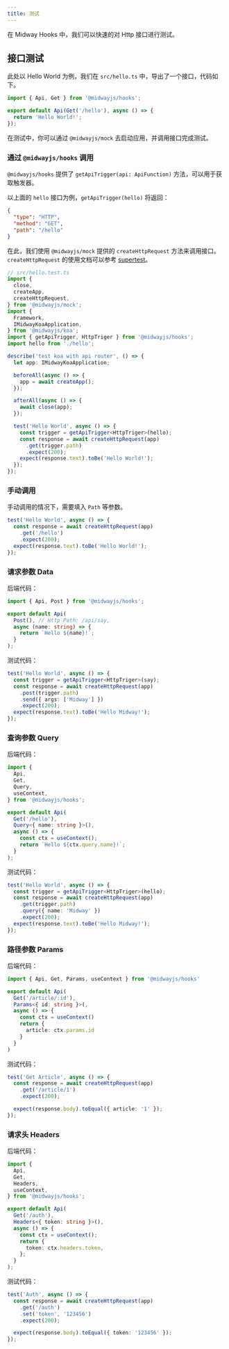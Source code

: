 ```yaml
---
title: 测试
---
```


在 Midway Hooks 中，我们可以快速的对 Http 接口进行测试。

## 接口测试

此处以 Hello World 为例，我们在 `src/hello.ts` 中，导出了一个接口，代码如下。

```ts
import { Api, Get } from '@midwayjs/hooks';

export default Api(Get('/hello'), async () => {
  return 'Hello World!';
});
```

在测试中，你可以通过 `@midwayjs/mock` 去启动应用，并调用接口完成测试。

### 通过 `@midwayjs/hooks` 调用

`@midwayjs/hooks` 提供了 `getApiTrigger(api: ApiFunction)` 方法，可以用于获取触发器。

以上面的 `hello` 接口为例，`getApiTrigger(hello)` 将返回：

```json
{
  "type": "HTTP",
  "method": "GET",
  "path": "/hello"
}
```

在此，我们使用 `@midwayjs/mock` 提供的 `createHttpRequest` 方法来调用接口。`createHttpRequest` 的使用文档可以参考 [supertest](https://github.com/visionmedia/supertest)。

```ts
// src/hello.test.ts
import {
  close,
  createApp,
  createHttpRequest,
} from '@midwayjs/mock';
import {
  Framework,
  IMidwayKoaApplication,
} from '@midwayjs/koa';
import { getApiTrigger, HttpTriger } from '@midwayjs/hooks';
import hello from './hello';

describe('test koa with api router', () => {
  let app: IMidwayKoaApplication;

  beforeAll(async () => {
    app = await createApp();
  });

  afterAll(async () => {
    await close(app);
  });

  test('Hello World', async () => {
    const trigger = getApiTrigger<HttpTriger>(hello);
    const response = await createHttpRequest(app)
      .get(trigger.path)
      .expect(200);
    expect(response.text).toBe('Hello World!');
  });
});
```

### 手动调用

手动调用的情况下，需要填入 `Path` 等参数。

```ts
test('Hello World', async () => {
  const response = await createHttpRequest(app)
    .get('/hello')
    .expect(200);
  expect(response.text).toBe('Hello World!');
});
```

### 请求参数 Data

后端代码：

```ts
import { Api, Post } from '@midwayjs/hooks';

export default Api(
  Post(), // Http Path: /api/say,
  async (name: string) => {
    return `Hello ${name}!`;
  }
);
```

测试代码：

```ts
test('Hello World', async () => {
  const trigger = getApiTrigger<HttpTriger>(say);
  const response = await createHttpRequest(app)
    .post(trigger.path)
    .send({ args: ['Midway'] })
    .expect(200);
  expect(response.text).toBe('Hello Midway!');
});
```

### 查询参数 Query

后端代码：

```ts
import {
  Api,
  Get,
  Query,
  useContext,
} from '@midwayjs/hooks';

export default Api(
  Get('/hello'),
  Query<{ name: string }>(),
  async () => {
    const ctx = useContext();
    return `Hello ${ctx.query.name}!`;
  }
);
```

测试代码：

```ts
test('Hello World', async () => {
  const trigger = getApiTrigger<HttpTriger>(hello);
  const response = await createHttpRequest(app)
    .get(trigger.path)
    .query({ name: 'Midway' })
    .expect(200);
  expect(response.text).toBe('Hello Midway!');
});
```

### 路径参数 Params

后端代码：

```ts
import { Api, Get, Params, useContext } from '@midwayjs/hooks'

export default Api(
  Get('/article/:id'),
  Params<{ id: string }>(,
  async () => {
    const ctx = useContext()
    return {
      article: ctx.params.id
    }
  }
)
```

测试代码：

```ts
test('Get Article', async () => {
  const response = await createHttpRequest(app)
    .get('/article/1')
    .expect(200);

  expect(response.body).toEqual({ article: '1' });
});
```

### 请求头 Headers

后端代码：

```ts
import {
  Api,
  Get,
  Headers,
  useContext,
} from '@midwayjs/hooks';

export default Api(
  Get('/auth'),
  Headers<{ token: string }>(),
  async () => {
    const ctx = useContext();
    return {
      token: ctx.headers.token,
    };
  }
);
```

测试代码：

```ts
test('Auth', async () => {
  const response = await createHttpRequest(app)
    .get('/auth')
    .set('token', '123456')
    .expect(200);

  expect(response.body).toEqual({ token: '123456' });
});
```
